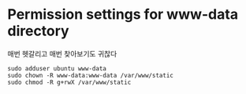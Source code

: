 # Permission settings for www-data directory

매번 헷갈리고 매번 찾아보기도 귀찮다

```
sudo adduser ubuntu www-data
sudo chown -R www-data:www-data /var/www/static
sudo chmod -R g+rwX /var/www/static
```
